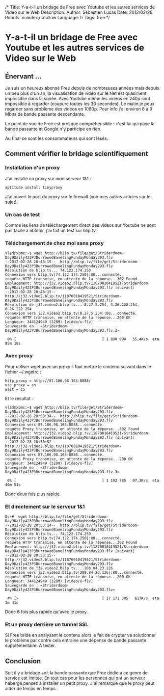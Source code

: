 /*
Title: Y-a-t-il un bridage de Free avec Youtube et les autres services de Video sur le Web
Description: 
Author: Sébastien Lucas
Date: 2012/02/28
Robots: noindex,nofollow
Language: fr
Tags: free
*/
# Y-a-t-il un bridage de Free avec Youtube et les autres services de Video sur le Web

## Énervant ...
Je suis un heureux abonné Free depuis de nombreuses années mais depuis un peu plus d'un an, la visualisation de vidéo sur le Net est quasiment impossible dans la soirée. Avec Youtube même les vidéos en 240p sont impossible à regarder (coupure toutes les 30 secondes). Le matin je peux regarder sans problème des vidéos en 1080p. Pour info j'ai environ 8 à 9 Mbits de bande passante descendante.

Le point de vue de Free est presque compréhensible : c'est lui qui paye la bande passante et Google n'y participe en rien.

Au final ce sont les consommateurs qui sont lésés.

## Comment vérifier le bridage scientifiquement

### Installation d'un proxy
J'ai installé un proxy sur mon serveur 1&1 :

```
aptitude install tinyproxy
```
J'ai ouvert le port du proxy sur le firewall (voir mes autres articles sur le sujet).

### Un cas de test

Comme les liens de téléchargement direct des videos sur Youtube ne sont pas facile à obtenir, j'ai fait un test sur blip.tv.

### Téléchargement de chez moi sans proxy

```
vlad@xbmc:~$ wget http://blip.tv/file/get/Striderdoom-Day9Daily423P3BurrowedBanelingFundayMonday293.flv
--2012-02-28 20:48:15--  http://blip.tv/file/get/Striderdoom-Day9Daily423P3BurrowedBanelingFundayMonday293.flv
Résolution de blip.tv... 74.122.174.250
Connexion vers blip.tv|74.122.174.250|:80...connecté.
requête HTTP transmise, en attente de la réponse...302 Found
Emplacement: http://j32.video2.blip.tv/11870010419521/Striderdoom-Day9Daily423P3BurrowedBanelingFundayMonday293.flv [suivant]
--2012-02-28 20:48:15--  http://j32.video2.blip.tv/11870010419521/Striderdoom-Day9Daily423P3BurrowedBanelingFundayMonday293.flv
Résolution de j32.video2.blip.tv... 8.27.5.254, 4.26.228.254, 8.26.222.254
Connexion vers j32.video2.blip.tv|8.27.5.254|:80...connecté.
requête HTTP transmise, en attente de la réponse...200 OK
Longueur: 344124949 (328M) [video/x-flv]
Sauvegarde en : «Striderdoom-Day9Daily423P3BurrowedBanelingFundayMonday293.flv.2»

 0% [                                       ] 1 090 094   55,4K/s  eta 85m 19s
```

### Avec proxy

Pour utiliser wget avec un proxy il faut mettre le contenu suivant dans le fichier ~/.wgetrc :

```
http_proxy = http://87.106.98.163:8888/
use_proxy = on
wait = 15
```
Et le résultat :

```
vlad@xbmc:~$ wget http://blip.tv/file/get/Striderdoom-Day9Daily423P3BurrowedBanelingFundayMonday293.flv
--2012-02-28 20:50:34--  http://blip.tv/file/get/Striderdoom-Day9Daily423P3BurrowedBanelingFundayMonday293.flv
Connexion vers 87.106.98.163:8888...connecté.
requête Proxy transmise, en attente de la réponse...302 Found
Emplacement: http://j32.video2.blip.tv/11870010419521/Striderdoom-Day9Daily423P3BurrowedBanelingFundayMonday293.flv [suivant]
--2012-02-28 20:50:52--  http://j32.video2.blip.tv/11870010419521/Striderdoom-Day9Daily423P3BurrowedBanelingFundayMonday293.flv
Connexion vers 87.106.98.163:8888...connecté.
requête Proxy transmise, en attente de la réponse...200 OK
Longueur: 344124949 (328M) [video/x-flv]
Sauvegarde en : «Striderdoom-Day9Daily423P3BurrowedBanelingFundayMonday293.flv.3»

 0% [                                       ] 1 192 785   97,3K/s  eta 40m 51s
```

Donc deux fois plus rapide.

### Et directement sur le serveur 1&1

```
0:~#  wget http://blip.tv/file/get/Striderdoom-Day9Daily423P3BurrowedBanelingFundayMonday293.flv
--2012-02-28 20:53:14--  http://blip.tv/file/get/Striderdoom-Day9Daily423P3BurrowedBanelingFundayMonday293.flv
Résolution de blip.tv... 74.122.174.250
Connexion vers blip.tv|74.122.174.250|:80...connecté.
requête HTTP transmise, en attente de la réponse...302 Found
Emplacement: http://j32.video2.blip.tv/11870010419521/Striderdoom-Day9Daily423P3BurrowedBanelingFundayMonday293.flv [suivant]
--2012-02-28 20:53:15--  http://j32.video2.blip.tv/11870010419521/Striderdoom-Day9Daily423P3BurrowedBanelingFundayMonday293.flv
Résolution de j32.video2.blip.tv... 209.84.23.126
Connexion vers j32.video2.blip.tv|209.84.23.126|:80...connecté.
requête HTTP transmise, en attente de la réponse...200 OK
Longueur: 344124949 (328M) [video/x-flv]
Sauvegarde en : «Striderdoom-Day9Daily423P3BurrowedBanelingFundayMonday293.flv»

 4% [>                                      ] 17 171 305   617K/s  eta 3m 41s
```

Donc 6 fois plus rapide qu'avec le proxy.

###  Et un proxy derrière un tunnel SSL 

Si Free bride en analysant le contenu alors le fait de crypter va solutionner le problème par contre cela entraine une dépense de bande passante supplémentaire. A tester.

## Conclusion

Soit il y a bridage soit la bande passante que Free dédie a ce genre de service est limitée. En tout cas pour les personnes qui ont un serveur hébergé pensez à installer un petit proxy. J'ai remarqué que le proxy peut aider de temps en temps.
